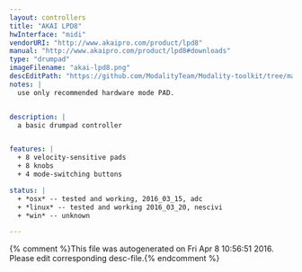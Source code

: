 ```yaml
---
layout: controllers
title: "AKAI LPD8"
hwInterface: "midi"
vendorURI: "http://www.akaipro.com/product/lpd8"
manual: "http://www.akaipro.com/product/lpd8#downloads"
type: "drumpad"
imageFilename: "akai-lpd8.png"
descEditPath: "https://github.com/ModalityTeam/Modality-toolkit/tree/master/Modality/MKtlDescriptions//akai-lpd8.desc.scd"
notes: |
  use only recommended hardware mode PAD.


description: |
  a basic drumpad controller


features: |
  + 8 velocity-sensitive pads
  + 8 knobs
  + 4 mode-switching buttons

status: |
  + *osx* -- tested and working, 2016_03_15, adc
  + *linux* -- tested and working 2016_03_20, nescivi
  + *win* -- unknown

---
```

{% comment %}This file was autogenerated on Fri Apr  8 10:56:51 2016. Please edit corresponding desc-file.{% endcomment %}